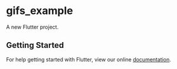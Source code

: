 # gifs_example

A new Flutter project.

## Getting Started

For help getting started with Flutter, view our online
[documentation](https://flutter.io/).
